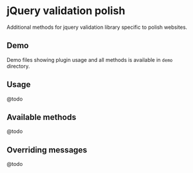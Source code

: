 # jQuery validation polish

Additional methods for jquery validation library specific to polish websites.

## Demo

Demo files showing plugin usage and all methods is available in `demo` directory.

## Usage

@todo

## Available methods

@todo

## Overriding messages

@todo
